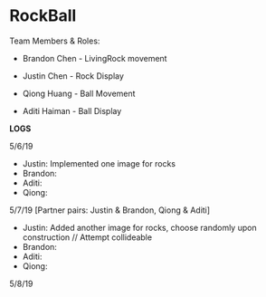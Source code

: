 # RockBall

Team Members & Roles:

- Brandon Chen - LivingRock movement 

- Justin Chen - Rock Display

- Qiong Huang - Ball Movement

- Aditi Haiman - Ball Display


**LOGS**

5/6/19
  - Justin: Implemented one image for rocks
  - Brandon: 
  - Aditi:
  - Qiong:
  
5/7/19 [Partner pairs: Justin & Brandon, Qiong & Aditi]
  - Justin: Added another image for rocks, choose randomly upon construction // Attempt collideable
  - Brandon:
  - Aditi:
  - Qiong: 

5/8/19
